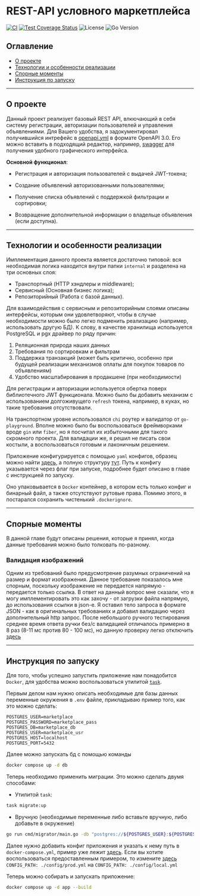 # REST-API условного маркетплейса
[![CI](https://github.com/justcgh9/vk-internship-application/actions/workflows/main.yml/badge.svg)](https://github.com/justcgh9/vk-internship-application/actions/workflows/main.yml)
[![Test Coverage Status](https://coveralls.io/repos/github/justcgh9/vk-internship-application/badge.svg?branch=main)](https://coveralls.io/github/justcgh9/vk-internship-application)
![License](https://img.shields.io/badge/license-MIT-blue.svg)
![Go Version](https://img.shields.io/badge/go-1.24-blue)

## Оглавление

- [О проекте](#о-проекте)
- [Технологии и особенности реализации](#технологии-и-особенности-реализации)
- [Спорные моменты](#спорные-моменты)
- [Инструкция по запуску](#инструкция-по-запуску)

---


## О проекте

Данный проект реализует базовый REST API, влкючающий в себя систему регистрации, авторизации пользователей и управления объявлениями. Для Вашего удобства, я задокументировал получившийся интрефейс в [openapi.yml](/api/openapi.yml) в формате OpenAPI 3.0. Его можно вставить в подходящий редактор, например, [swagger](https://editor.swagger.io/) для получения удобного графического интерфейса.

**Основной функционал**:

 - Регистрация и авторизация пользователей с выдачей JWT-токена;

 - Создание объявлений авторизованными пользователями;

 - Получение списка объявлений с поддержкой фильтрации и сортировки;

 - Возвращение дополнительной информации о владельце объявления (если доступна).  


---

## Технологии и особенности реализации

Имплементация данного проекта является достаточно типовой: вся необходимая логика находится внутри папки `internal` и разделена на три основных слоя:

- Транспортный (HTTP хэндлеры и middleware);
- Сервисный (Основная бизнес логика);
- Репозиторийный (Работа с базой данных).

Для взаимодействия с сервисным и репозиторийным слоями описаны интерфейсы, которым они удовлетворяют, чтобы в случае необходимости можно было легко подменить реализацию (например, использовать другую БД). К слову, в качестве хранилища используется PostgreSQL и pgx драйвер по ряду причин: 

1. Реляционная природа наших данных 
2. Требования по сортировкам и фильтрам
3. Поддержка транзакций (может быть критично, особенно при будущей реализации механизмов оплаты для покупок товаров по объявлениям)
4. Удобство масштабирования в продакшене (при необходимости)

Для регистрации и авторизации используется обертка поверх библиотечного JWT функционала. Можно было бы добавить механизм с использованием долгоживущего `refresh` токена, например, в куках, но такие требования отсутствовали. 

На транспортном уровне использовался `chi` роутер и валидатор от `go-playground`. Вполне можно было бы воспользоваться фреймворками вроде `gin` или `fiber`, но я посчитал их избыточными для такого скромного проекта. Для валидации же, я решил не писать свои костыли, а воспользоваться готовым и лаконичным решением.

Приложение конфигурируется с помощью `yaml` конфигов, образец можно найти [здесь](/config/local.yml), а полную структуру [тут](/internal/config/config.go). Путь к конфигу указывается через флаг при запуске, подробнее будет описано в главе с инструкцией по запуску. 

Оно упаковывается в `Docker` контейнер, в котором есть только конфиг и бинарный файл, а также отсутствуют рутовые права. Помимо этого, я постарался сохранить чистенький `.dockerignore`.

---

## Спорные моменты

В данной главе будут описаны решения, которые я принял, когда данные требования можно было толковать по-разному.

### Валидация изображений

Одним из требований было предусмотрение разумных ограничений на размер и формат изображения. Данное требование показалось мне спорным, поскольку изображение не передается напрямую - передается только ссылка. В ответ на данный вопрос мне сказали, что я могу имплементировать это как захочу - от загрузки файла напрямую, до использования ссылки в json-е. Я оставил тело запроса в формате JSON - как в оригинальных требованиях и добавил валидацию через дополнительный http запрос. После небольшого ручного тестирования среднее время ответа ручки без/с валидацией отличалось примерно в 8 раз (8-11 мс против 80 - 100 мс), но данную проверку легко отключить [здесь](https://github.com/justcgh9/vk-internship-application/blob/main/internal/http/handlers/listings/create.go#L40)

---

## Инструкция по запуску

Для того, чтобы успешно запустить приложение нам понадобится `Docker`, для удобства можно воспользоваться утилитой [`task`](https://taskfile.dev/).

Первым делом нам нужно описать необходимые для базы данных переменные окружения в `.env` файле, прикладываю пример того, как это можно сделать:

```env
POSTGRES_USER=marketplace
POSTGRES_PASSWORD=marketplace_pass
POSTGRES_DB=marketplace_db
POSTGRES_USER=marketplace_usr
POSTGRES_HOST=localhost
POSTGRES_PORT=5432
```

Далее можно запускать бд с помощью команды

```sh
docker compose up -d db 
```

Теперь необходимо применить миграции. Это можно сделать двумя способами:

- Утилитой `task`:

```bash
task migrate:up
```

- Вручную (необходимые переменные либо вставьте вручную, либо добавьте в окружение)

```bash
go run cmd/migrator/main.go -db "postgres://${POSTGRES_USER}:${POSTGRES_PASSWORD}@${POSTGRES_HOST}:${POSTGRES_PORT}/${POSTGRES_DB}?sslmode=disable" -path "./migrations" -action up 
```

Далее нужно добавить конфиг приложения и указать к нему путь в `docker-compose.yml`, пример уже лежит [здесь](/config/local.yml). Если вы хотите воспользоваться предоставленным примером, то измените [здесь](https://github.com/justcgh9/vk-internship-application/blob/main/docker-compose.yml#L7) `CONFIG_PATH: ./config/prod.yml` на `CONFIG_PATH: ./config/local.yml`

Теперь можно собирать и запускать приложение:

```bash
docker compose up -d app --build
```

